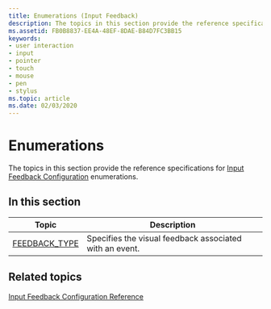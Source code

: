 ```yaml
---
title: Enumerations (Input Feedback)
description: The topics in this section provide the reference specifications for Input Feedback Configuration enumerations.
ms.assetid: FB0B8837-EE4A-48EF-8DAE-B84D7FC3BB15
keywords:
- user interaction
- input
- pointer
- touch
- mouse
- pen
- stylus
ms.topic: article
ms.date: 02/03/2020
---
```


# Enumerations

The topics in this section provide the reference specifications for [Input Feedback Configuration](input-feedback-configuration-portal.md) enumerations.

## In this section

| Topic | Description |
|---|---|
| [FEEDBACK_TYPE](/windows/win32/api/winuser/ne-winuser-feedback_type)<br/> | Specifies the visual feedback associated with an event.<br/> |

## Related topics

[Input Feedback Configuration Reference](input-feedback-configuration-reference.md)
